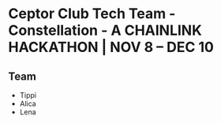 # Ceptor Club Tech Team - Constellation - A CHAINLINK HACKATHON | NOV 8 – DEC 10

## Team

- Tippi
- Alica
- Lena
